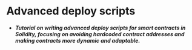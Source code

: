 # Advanced deploy scripts
- ***Tutorial on writing advanced deploy scripts for smart contracts in Solidity, focusing on avoiding hardcoded contract addresses and making contracts more dynamic and adaptable.***

## 
